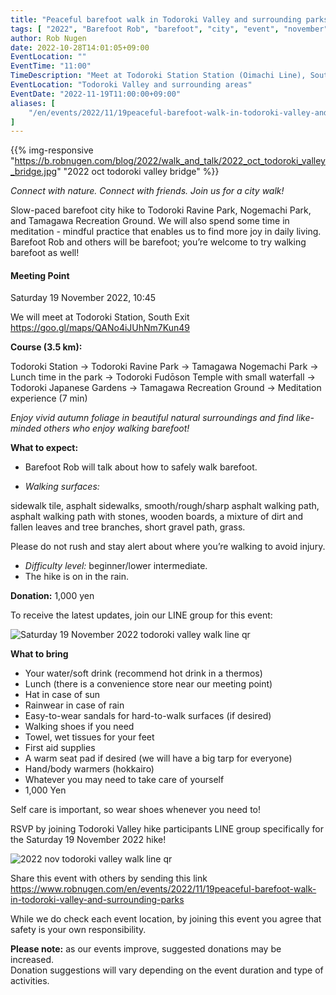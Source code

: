 ```yaml
---
title: "Peaceful barefoot walk in Todoroki Valley and surrounding parks"
tags: [ "2022", "Barefoot Rob", "barefoot", "city", "event", "november", "todoroki", "walk", "はだし", "等々力渓谷", "裸足のロブ" ]
author: Rob Nugen
date: 2022-10-28T14:01:05+09:00
EventLocation: ""
EventTime: "11:00"
TimeDescription: "Meet at Todoroki Station Station (Oimachi Line), South Exit at 10:45"
EventLocation: "Todoroki Valley and surrounding areas"
EventDate: "2022-11-19T11:00:00+09:00"
aliases: [
    "/en/events/2022/11/19peaceful-barefoot-walk-in-todoroki-valley-and-surrounding-parks",
]
---
```


{{% img-responsive "https://b.robnugen.com/blog/2022/walk_and_talk/2022_oct_todoroki_valley_bridge.jpg" "2022 oct todoroki valley bridge" %}}

*Connect with nature. Connect with friends. Join us for a city walk!*

Slow-paced barefoot city hike to Todoroki Ravine Park, Nogemachi Park,
and Tamagawa Recreation Ground. We will also spend some time in
meditation - mindful practice that enables us to find more joy in
daily living. Barefoot Rob and others will be barefoot; you’re welcome
to try walking barefoot as well!

#### Meeting Point

Saturday 19 November 2022, 10:45

We will meet at Todoroki Station, South Exit
https://goo.gl/maps/QANo4iJUhNm7Kun49

**Course (3.5 km):**

Todoroki Station → Todoroki Ravine Park →
Tamagawa Nogemachi Park → Lunch time in the park →
Todoroki Fudōson Temple with small waterfall → Todoroki Japanese Gardens →
Tamagawa Recreation Ground → Meditation experience (7 min)

*Enjoy vivid autumn foliage in beautiful natural surroundings and find
like-minded others who enjoy walking barefoot!*

**What to expect:**

- Barefoot Rob will talk about how to safely walk barefoot.

- *Walking surfaces:*

sidewalk tile, asphalt sidewalks, smooth/rough/sharp asphalt walking
path, asphalt walking path with stones, wooden boards, a mixture of
dirt and fallen leaves and tree branches, short gravel path, grass.

Please do not rush and stay alert about where you’re walking to avoid injury.

- *Difficulty level:* beginner/lower intermediate.
- The hike is on in the rain.

**Donation:** 1,000 yen


To receive the latest updates, join our LINE group for this event:

<img
src="https://b.robnugen.com/blog/2022/2022_nov_todoroki_valley_walk_line_qr.jpg"
alt="Saturday 19 November 2022 todoroki valley walk line qr" />

**What to bring**

- Your water/soft drink (recommend hot drink in a thermos)
- Lunch (there is a convenience store near our meeting point)
- Hat in case of sun
- Rainwear in case of rain
- Easy-to-wear sandals for hard-to-walk surfaces (if desired)
- Walking shoes if you need
- Towel, wet tissues for your feet
- First aid supplies
- A warm seat pad if desired (we will have a big tarp for everyone)
- Hand/body warmers (hokkairo)
- Whatever you may need to take care of yourself
- 1,000 Yen

Self care is important, so wear shoes whenever you need to!

RSVP by joining Todoroki Valley hike participants LINE group specifically for the Saturday 19 November 2022 hike!

<img
src="https://b.robnugen.com/blog/2022/2022_nov_todoroki_valley_walk_line_qr.jpg"
alt="2022 nov todoroki valley walk line qr" />

Share this event with others by sending this link
https://www.robnugen.com/en/events/2022/11/19peaceful-barefoot-walk-in-todoroki-valley-and-surrounding-parks

While we do check each event location, by joining this event you agree
that safety is your own responsibility.

**Please note:** as our events improve, suggested donations may be increased.  
Donation suggestions will vary depending on the event duration and type of activities.
